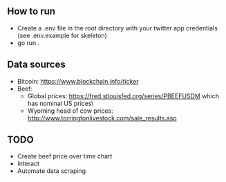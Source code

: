  ## How to run 
 - Create a .env file in the root directory with your twitter app credentials (see .env.example for skeleton)
 - go run .
 
 ## Data sources
 - Bitcoin: https://www.blockchain.info/ticker
 - Beef: 
    - Global prices: https://fred.stlouisfed.org/series/PBEEFUSDM which has nominal US prices\
    - Wyoming head of cow prices: http://www.torringtonlivestock.com/sale_results.asp

## TODO
- Create beef price over time chart
- Interact
- Automate data scraping

